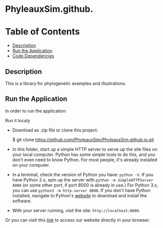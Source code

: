 PhyleauxSim.github.
=====================

# Table of Contents

* [Description](#description)
* [Run the Application](#run-the-application)
* [Code Dependencies](#code-dependencies)

## Description
This is a library for phylogenetic examples and illustrations.

## Run the Application

In order to run the application:

Run it localy
* Download as .zip file or clone this project:

    
    $ git clone https://github.com/PhyleauxSim/PhyleauxSim.github.io.git
    

* In this folder, start up a simple HTTP server to serve up the site files on your local computer. Python has some simple tools to do this, and you don't even need to know Python. For most people, it's already installed on your computer. 

* In a terminal, check the version of Python you have: `python -V`. If you have Python 2.x, spin up the server with `python -m SimpleHTTPServer 8000` (or some other port, if port 8000 is already in use.) For Python 3.x, you can use `python3 -m http.server 8000`. If you don't have Python installed, navigate to Python's [website](https://www.python.org/) to download and install the software.

* With your server running, visit the site: `http://localhost:8000`.

Or you can visit this [link](https://phyleaux-nrbaylmspt.now.sh/) to access our website directly in your browser.

